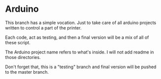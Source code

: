 Arduino
======

This branch has a simple vocation. Just to take care of all arduino projects written to control a part of the printer.

Each code, act as testing, and then a final version will be a mix of all of these script.

The Arduino project name refers to what's inside. I will not add readme in those directories. 

Don't forget that, this is a "testing" branch and final version will be pushed to the master branch.
